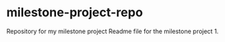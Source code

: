 # milestone-project-repo
Repository for my milestone project 
Readme file for the milestone project 1.
